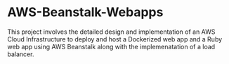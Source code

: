 # AWS-Beanstalk-Webapps
This project involves the detailed design and implementation of an AWS Cloud Infrastructure to deploy and host a Dockerized web app and a Ruby web app using AWS Beanstalk along with the implemenatation of a load balancer.

